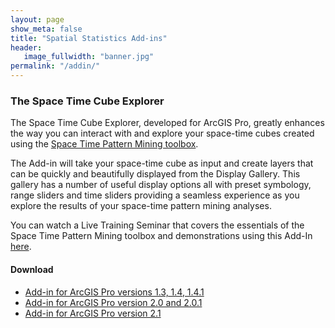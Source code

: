 ```yaml
---
layout: page
show_meta: false
title: "Spatial Statistics Add-ins"
header:
   image_fullwidth: "banner.jpg"
permalink: "/addin/"
---
```


### The Space Time Cube Explorer

The Space Time Cube Explorer, developed for ArcGIS Pro, greatly enhances the way you can interact with and explore your space-time cubes created using the [Space Time Pattern Mining toolbox](http://pro.arcgis.com/en/pro-app/tool-reference/space-time-pattern-mining/an-overview-of-the-space-time-pattern-mining-toolbox.htm).  

The Add-in will take your space-time cube as input and create layers that can be quickly and beautifully displayed from the Display Gallery.  This gallery has a number of useful display options all with preset symbology, range sliders and time sliders providing a seamless experience as you explore the results of your space-time pattern mining analyses.

You can watch a Live Training Seminar that covers the essentials of the Space Time Pattern Mining toolbox and demonstrations using this Add-In [here](https://www.esri.com/training/catalog/57b3c46754c097bb74d3e6c3/space-time-pattern-mining:-a-new-frontier-in-spatial-analysis/).


#### Download

* [Add-in for ArcGIS Pro versions 1.3, 1.4, 1.4.1](https://www.arcgis.com/home/item.html?id=5c85bf58f8584d2faa5b1b76a2807dca)
* [Add-in for ArcGIS Pro version 2.0 and 2.0.1](http://www.arcgis.com/home/item.html?id=ffd5be434d394341ad1f89cd29c19e20)
* [Add-in for ArcGIS Pro version 2.1](https://www.arcgis.com/home/item.html?id=e5f067dbe6074de3adf2c38de4b079d9)
